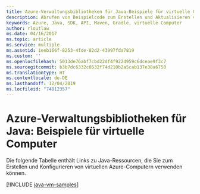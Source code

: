```yaml
---
title: Azure-Verwaltungsbibliotheken für Java-Beispiele für virtuelle Computer
description: Abrufen von Beispielcode zum Erstellen und Aktualisieren von virtuellen Azure-Computern mit den Azure-Verwaltungsbibliotheken für Java
keywords: Azure, Java, SDK, API, Maven, Gradle, virtuelle Computer
author: rloutlaw
ms.date: 04/16/2017
ms.topic: article
ms.service: multiple
ms.assetid: 1eeb166f-8253-4fde-82d2-43997fda7819
ms.custom: ''
ms.openlocfilehash: 5013de76abf7cbd22df4f922d959c6dceae9f3c7
ms.sourcegitcommit: b3b7dc6332c0532f74d210b2a5cab137e38a6750
ms.translationtype: HT
ms.contentlocale: de-DE
ms.lasthandoff: 12/04/2019
ms.locfileid: "74812357"
---
```

# <a name="azure-management-libraries-for-java---virtual-machine-samples"></a>Azure-Verwaltungsbibliotheken für Java: Beispiele für virtuelle Computer

Die folgende Tabelle enthält Links zu Java-Ressourcen, die Sie zum Erstellen und Konfigurieren von virtuellen Azure-Computern verwenden können.

[!INCLUDE [java-vm-samples](includes/java-vm-samples.md)]